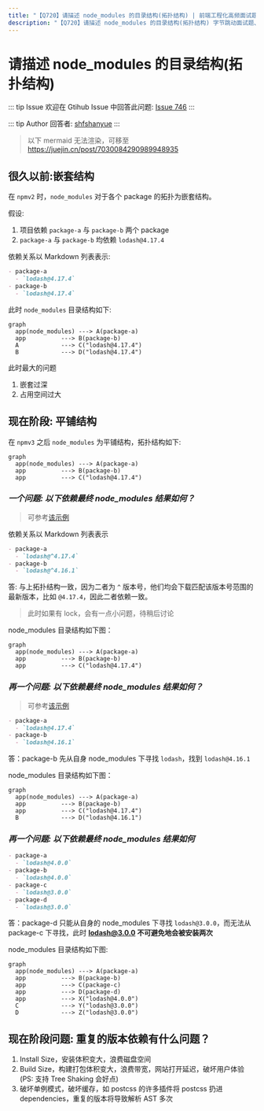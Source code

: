 ```yaml
---
title: "【Q720】请描述 node_modules 的目录结构(拓扑结构) | 前端工程化高频面试题"
description: "【Q720】请描述 node_modules 的目录结构(拓扑结构) 字节跳动面试题、阿里腾讯面试题、美团小米面试题。"
---
```


# 请描述 node_modules 的目录结构(拓扑结构)

::: tip Issue
欢迎在 Gtihub Issue 中回答此问题: [Issue 746](https://github.com/shfshanyue/Daily-Question/issues/746)
:::

::: tip Author
回答者: [shfshanyue](https://github.com/shfshanyue)
:::

> 以下 mermaid 无法渲染，可移至 <https://juejin.cn/post/7030084290989948935>

## 很久以前:嵌套结构

在 `npmv2` 时，`node_modules` 对于各个 package 的拓扑为嵌套结构。

假设:

1. 项目依赖 `package-a` 与 `package-b` 两个 package
1. `package-a` 与 `package-b` 均依赖 `lodash@4.17.4`

依赖关系以 Markdown 列表表示:

```markdown
- package-a
  - `lodash@4.17.4`
- package-b
  - `lodash@4.17.4`
```

此时 `node_modules` 目录结构如下:

```mermaid
graph
  app(node_modules) ---> A(package-a)
  app          ---> B(package-b)
  A            ---> C("lodash@4.17.4")
  B            ---> D("lodash@4.17.4")
```

此时最大的问题

1. 嵌套过深
2. 占用空间过大

## 现在阶段: 平铺结构

在 `npmv3` 之后 `node_modules` 为平铺结构，拓扑结构如下:

```mermaid
graph
  app(node_modules) ---> A(package-a)
  app          ---> B(package-b)
  app          ---> C("lodash@4.17.4")
```

### _一个问题: 以下依赖最终 node_modules 结果如何？_

> 可参考[该示例](https://github.com/shfshanyue/node-examples/tree/master/engineering/package/topology)

依赖关系以 Markdown 列表表示

```markdown
- package-a
  - `lodash@^4.17.4`
- package-b
  - `lodash@^4.16.1`
```

答: 与上拓扑结构一致，因为二者为 `^` 版本号，他们均会下载匹配该版本号范围的最新版本，比如 `@4.17.4`，因此二者依赖一致。

> 此时如果有 lock，会有一点小问题，待稍后讨论

node_modules 目录结构如下图：

```mermaid
graph
  app(node_modules) ---> A(package-a)
  app          ---> B(package-b)
  app          ---> C("lodash@4.17.4")
```

### _再一个问题: 以下依赖最终 node_modules 结果如何？_

> 可参考[该示例](https://github.com/shfshanyue/node-examples/tree/master/engineering/package/topology-dup)

```markdown
- package-a
  - `lodash@4.17.4`
- package-b
  - `lodash@4.16.1`
```

答：package-b 先从自身 node_modules 下寻找 `lodash`，找到 `lodash@4.16.1`

node_modules 目录结构如下图：

```mermaid
graph
  app(node_modules) ---> A(package-a)
  app          ---> B(package-b)
  app          ---> C("lodash@4.17.4")
  B            ---> D("lodash@4.16.1")
```

### _再一个问题: 以下依赖最终 node_modules 结果如何_

```markdown
- package-a
  - `lodash@4.0.0`
- package-b
  - `lodash@4.0.0`
- package-c
  - `lodash@3.0.0`
- package-d
  - `lodash@3.0.0`
```

答：package-d 只能从自身的 node_modules 下寻找 `lodash@3.0.0`，而无法从 package-c 下寻找，此时 **lodash@3.0.0 不可避免地会被安装两次**

node_modules 目录结构如下图:

```mermaid
graph
  app(node_modules) ---> A(package-a)
  app          ---> B(package-b)
  app          ---> C(package-c)
  app          ---> D(package-d)
  app          ---> X("lodash@4.0.0")
  C            ---> Y("lodash@3.0.0")
  D            ---> Z("lodash@3.0.0")
```

## 现在阶段问题: 重复的版本依赖有什么问题？

1. Install Size，安装体积变大，浪费磁盘空间
1. Build Size，构建打包体积变大，浪费带宽，网站打开延迟，破坏用户体验 (PS: 支持 Tree Shaking 会好点)
1. 破坏单例模式，破坏缓存，如 postcss 的许多插件将 postcss 扔进 dependencies，重复的版本将导致解析 AST 多次
